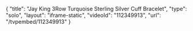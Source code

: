 {
    "title": "Jay King 3Row Turquoise Sterling Silver Cuff Bracelet",
    "type": "solo",
    "layout": "iframe-static",
    "videoId": "112349913",
    "url": "\/tvpembed\/112349913"
}